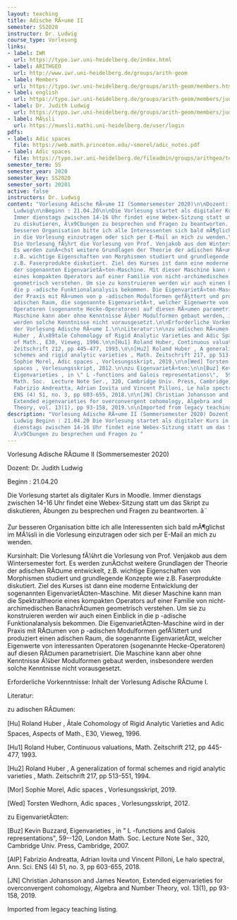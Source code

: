 ```yaml
---
layout: teaching
title: Adische RÃ¤ume II
semester: SS2020
instructor: Dr. Ludwig
course_type: Vorlesung
links:
- label: IWR
  url: https://typo.iwr.uni-heidelberg.de/index.html
- label: ARITHGEO
  url: http://www.iwr.uni-heidelberg.de/groups/arith-geom
- label: Members
  url: https://typo.iwr.uni-heidelberg.de/groups/arith-geom/members.html
- label: english
  url: https://typo.iwr.uni-heidelberg.de/groups/arith-geom/members/judith-ludwig/adischeraeumeii.html
- label: Dr. Judith Ludwig
  url: https://typo.iwr.uni-heidelberg.de/groups/arith-geom/members/judith-ludwig.html
- label: MÃ¼sli
  url: https://muesli.mathi.uni-heidelberg.de/user/login
pdfs:
- label: Adic spaces
  file: https://web.math.princeton.edu/~smorel/adic_notes.pdf
- label: Adic spaces
  file: https://typo.iwr.uni-heidelberg.de/fileadmin/groups/arithgeo/templates/data/Judith_Ludwig/Skripte/WedhornAdicSpaces.pdf
semester_term: SS
semester_year: 2020
semester_key: SS2020
semester_sort: 20201
active: false
instructors: Dr. Ludwig
content: "Vorlesung Adische RÃ¤ume II (Sommersemester 2020)\n\nDozent: Dr. Judith
  Ludwig\n\nBeginn : 21.04.20\n\nDie Vorlesung startet als digitaler Kurs in Moodle.
  Immer dienstags zwischen 14-16 Uhr findet eine Webex-Sitzung statt um das Skript
  zu diskutieren, Ã\x9Cbungen zu besprechen und Fragen zu beantworten. â\x80¨\n\nZur
  besseren Organisation bitte ich alle Interessenten sich bald mÃ¶glichst im MÃ¼sli
  in die Vorlesung einzutragen oder sich per E-Mail an mich zu wenden.\n\nKursinhalt:
  Die Vorlesung fÃ¼hrt die Vorlesung von Prof. Venjakob aus dem Wintersemester fort.
  Es werden zunÃ¤chst weitere Grundlagen der Theorie der adischen RÃ¤ume entwickelt,
  z.B. wichtige Eigenschaften von Morphismen studiert und grundlegende Konzepte wie
  z.B. Faserprodukte diskutiert. Ziel des Kurses ist dann eine moderne Entwicklung
  der sogenannten EigenvarietÃ¤ten-Maschine. Mit dieser Maschine kann man die Spektraltheorie
  eines kompakten Operators auf einer Familie von nicht-archimedischen BanachrÃ¤umen
  geometrisch verstehen. Um sie zu konstruieren werden wir auch einen Einblick in
  die p -adische Funktionalanalysis bekommen. Die EigenvarietÃ¤ten-Maschine wird in
  der Praxis mit RÃ¤umen von p -adischen Modulformen gefÃ¼ttert und produziert einen
  adischen Raum, die sogenannte EigenvarietÃ¤t, welcher Eigenwerte von interessanten
  Operatoren (sogenannte Hecke-Operatoren) auf diesen RÃ¤umen parametrisiert. Die
  Maschine kann aber ohne Kenntnisse Ã¼ber Modulformen gebaut werden, insbesondere
  werden solche Kenntnisse nicht vorausgesetzt.\n\nErforderliche Vorkenntnisse: Inhalt
  der Vorlesung Adische RÃ¤ume I.\n\nLiteratur:\n\nzu adischen RÃ¤umen:\n\n[Hu] Roland
  Huber , Ã\x89tale Cohomology of Rigid Analytic Varieties and Adic Spaces, Aspects
  of Math., E30, Vieweg, 1996.\n\n[Hu1] Roland Huber, Continuous valuations, Math.
  Zeitschrift 212, pp 445-477, 1993.\n\n[Hu2] Roland Huber , A generalization of formal
  schemes and rigid analytic varieties , Math. Zeitschrift 217, pp 513-551, 1994.\n\n[Mor]
  Sophie Morel, Adic spaces , Vorlesungsskript, 2019.\n\n[Wed] Torsten Wedhorn, Adic
  spaces , Vorlesungsskript, 2012.\n\nzu EigenvarietÃ¤ten:\n\n[Buz] Kevin Buzzard,
  Eigenvarieties , in \" L -functions and Galois representations\",  59--120, London
  Math. Soc.  Lecture Note Ser., 320, Cambridge Univ. Press, Cambridge, 2007.\n\n[AIP]
  Fabrizio Andreatta, Adrian Iovita und Vincent Pilloni, Le halo spectral, Ann. Sci.
  ENS (4) 51, no. 3, pp 603-655, 2018.\n\n[JN] Christian Johansson and James Newton,
  Extended eigenvarieties for overconvergent cohomology, Algebra and         Number
  Theory, vol. 13(1), pp 93-158, 2019.\n\nImported from legacy teaching listing."
description: "Vorlesung Adische RÃ¤ume II (Sommersemester 2020) Dozent: Dr. Judith
  Ludwig Beginn : 21.04.20 Die Vorlesung startet als digitaler Kurs in Moodle. Immer
  dienstags zwischen 14-16 Uhr findet eine Webex-Sitzung statt um das Skript zu diskutieren,
  Ã\x9Cbungen zu besprechen und Fragen zu "
---
```

Vorlesung Adische RÃ¤ume II (Sommersemester 2020)

Dozent: Dr. Judith Ludwig

Beginn : 21.04.20

Die Vorlesung startet als digitaler Kurs in Moodle. Immer dienstags zwischen 14-16 Uhr findet eine Webex-Sitzung statt um das Skript zu diskutieren, Ãbungen zu besprechen und Fragen zu beantworten. â¨

Zur besseren Organisation bitte ich alle Interessenten sich bald mÃ¶glichst im MÃ¼sli in die Vorlesung einzutragen oder sich per E-Mail an mich zu wenden.

Kursinhalt: Die Vorlesung fÃ¼hrt die Vorlesung von Prof. Venjakob aus dem Wintersemester fort. Es werden zunÃ¤chst weitere Grundlagen der Theorie der adischen RÃ¤ume entwickelt, z.B. wichtige Eigenschaften von Morphismen studiert und grundlegende Konzepte wie z.B. Faserprodukte diskutiert. Ziel des Kurses ist dann eine moderne Entwicklung der sogenannten EigenvarietÃ¤ten-Maschine. Mit dieser Maschine kann man die Spektraltheorie eines kompakten Operators auf einer Familie von nicht-archimedischen BanachrÃ¤umen geometrisch verstehen. Um sie zu konstruieren werden wir auch einen Einblick in die p -adische Funktionalanalysis bekommen. Die EigenvarietÃ¤ten-Maschine wird in der Praxis mit RÃ¤umen von p -adischen Modulformen gefÃ¼ttert und produziert einen adischen Raum, die sogenannte EigenvarietÃ¤t, welcher Eigenwerte von interessanten Operatoren (sogenannte Hecke-Operatoren) auf diesen RÃ¤umen parametrisiert. Die Maschine kann aber ohne Kenntnisse Ã¼ber Modulformen gebaut werden, insbesondere werden solche Kenntnisse nicht vorausgesetzt.

Erforderliche Vorkenntnisse: Inhalt der Vorlesung Adische RÃ¤ume I.

Literatur:

zu adischen RÃ¤umen:

[Hu] Roland Huber , Ãtale Cohomology of Rigid Analytic Varieties and Adic Spaces, Aspects of Math., E30, Vieweg, 1996.

[Hu1] Roland Huber, Continuous valuations, Math. Zeitschrift 212, pp 445-477, 1993.

[Hu2] Roland Huber , A generalization of formal schemes and rigid analytic varieties , Math. Zeitschrift 217, pp 513-551, 1994.

[Mor] Sophie Morel, Adic spaces , Vorlesungsskript, 2019.

[Wed] Torsten Wedhorn, Adic spaces , Vorlesungsskript, 2012.

zu EigenvarietÃ¤ten:

[Buz] Kevin Buzzard, Eigenvarieties , in " L -functions and Galois representations",  59--120, London Math. Soc.  Lecture Note Ser., 320, Cambridge Univ. Press, Cambridge, 2007.

[AIP] Fabrizio Andreatta, Adrian Iovita und Vincent Pilloni, Le halo spectral, Ann. Sci. ENS (4) 51, no. 3, pp 603-655, 2018.

[JN] Christian Johansson and James Newton, Extended eigenvarieties for overconvergent cohomology, Algebra and         Number Theory, vol. 13(1), pp 93-158, 2019.

Imported from legacy teaching listing.
